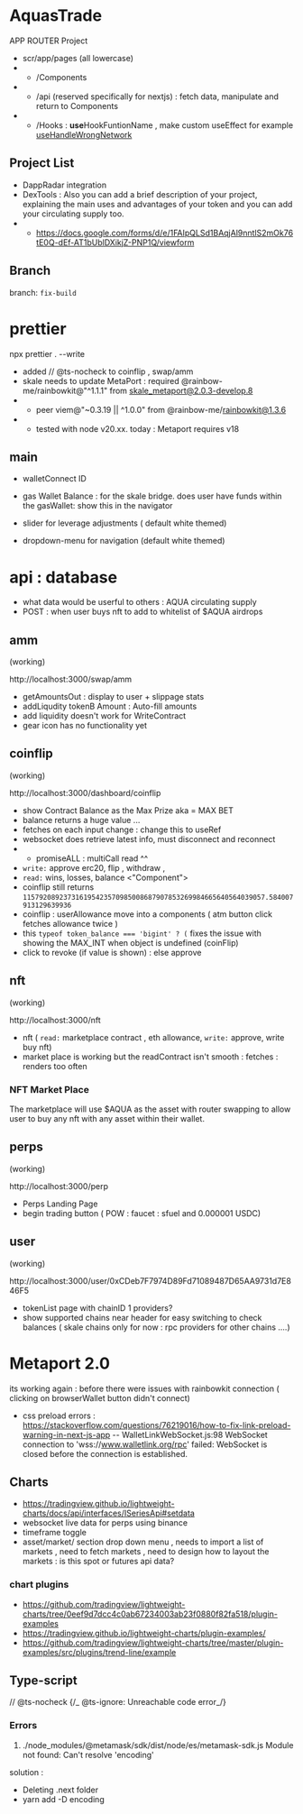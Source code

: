 # AquasTrade

APP ROUTER Project

- scr/app/pages (all lowercase)
- - /Components
- - /api (reserved specifically for nextjs) : fetch data, manipulate and return to Components
- - /Hooks : <b> use</b>HookFuntionName , make custom useEffect for example [useHandleWrongNetwork](/src/app/Hooks/useHandleWrongNetwork.ts)


## Project List 

- DappRadar integration
- DexTools : Also you can add a brief description of your project, explaining the main uses and advantages of your token and you can add your circulating supply too.
- - https://docs.google.com/forms/d/e/1FAIpQLSd1BAqjAl9nntlS2mOk76tE0Q-dEf-AT1bUblDXikjZ-PNP1Q/viewform


## Branch

branch: `fix-build`

# prettier

npx prettier . --write

- added // @ts-nocheck to coinflip , swap/amm
- skale needs to update MetaPort : required @rainbow-me/rainbowkit@"^1.1.1" from skale_metaport@2.0.3-develop.8
- - peer viem@"~0.3.19 || ^1.0.0" from @rainbow-me/rainbowkit@1.3.6
- - tested with node v20.xx. today : Metaport requires v18

## main 

- walletConnect ID
- gas Wallet Balance : for the skale bridge. does user have funds within the gasWallet: show this in the navigator

- slider for leverage adjustments ( default white themed)
- dropdown-menu for navigation (default white themed)



# api : database

- what data would be userful to others : AQUA circulating supply
- POST : when user buys nft to add to whitelist of $AQUA airdrops



## amm

(working)

http://localhost:3000/swap/amm

- getAmountsOut : display to user + slippage stats
- addLiqudity tokenB Amount : Auto-fill amounts
- add liquidity doesn't work for WriteContract
- gear icon has no functionality yet


## coinflip 

(working)

http://localhost:3000/dashboard/coinflip


- show Contract Balance as the Max Prize aka = MAX BET
- balance returns a huge value ...
- fetches on each input change : change this to useRef
- websocket does retrieve latest info, must disconnect and reconnect
- - promiseALL : multiCall read ^^
- `write:` approve erc20, flip , withdraw ,
- `read:` wins, losses, balance <"Component">
- coinflip still returns `115792089237316195423570985008687907853269984665640564039057.584007913129639936`
- coinflip : userAllowance move into a components ( atm button click fetches allowance twice )
- this `typeof token_balance === 'bigint' ? (` fixes the issue with showing the MAX_INT when object is undefined (coinFlip)
- <TokenApprove> click to revoke (if value is shown) : else approve


## nft

(working)

http://localhost:3000/nft

- nft ( `read:` marketplace contract , eth allowance, `write:` approve, write buy nft)
- market place is working but the readContract isn't smooth : fetches : renders too often

### NFT Market Place

The marketplace will use $AQUA as the asset with router swapping to allow user to buy any nft with any asset within their wallet.


## perps

(working)

http://localhost:3000/perp

- Perps Landing Page
- begin trading button ( POW : faucet : sfuel and 0.000001 USDC)

## user

(working)

http://localhost:3000/user/0xCDeb7F7974D89Fd71089487D65AA9731d7E846F5

- tokenList page with chainID 1 providers?
- show supported chains near header for easy switching to check balances ( skale chains only for now : rpc providers for other chains ....)

# Metaport 2.0

its working again : before there were issues with rainbowkit connection ( clicking on browserWallet button didn't connect)

- css preload errors : https://stackoverflow.com/questions/76219016/how-to-fix-link-preload-warning-in-next-js-app
  -- WalletLinkWebSocket.js:98 WebSocket connection to 'wss://www.walletlink.org/rpc' failed: WebSocket is closed before the connection is established.

## Charts

- https://tradingview.github.io/lightweight-charts/docs/api/interfaces/ISeriesApi#setdata
- websocket live data for perps using binance
- timeframe toggle
- asset/market/ section drop down menu , needs to import a list of markets , need to fetch markets , need to design how to layout the markets : is this spot or futures api data?

### chart plugins

- https://github.com/tradingview/lightweight-charts/tree/0eef9d7dcc4c0ab67234003ab23f0880f82fa518/plugin-examples
- https://tradingview.github.io/lightweight-charts/plugin-examples/
- https://github.com/tradingview/lightweight-charts/tree/master/plugin-examples/src/plugins/trend-line/example

 
## Type-script

// @ts-nocheck
{/_ @ts-ignore: Unreachable code error_/}

### Errors

1. ./node_modules/@metamask/sdk/dist/node/es/metamask-sdk.js
   Module not found: Can't resolve 'encoding'

solution :

- Deleting .next folder
- yarn add -D encoding
